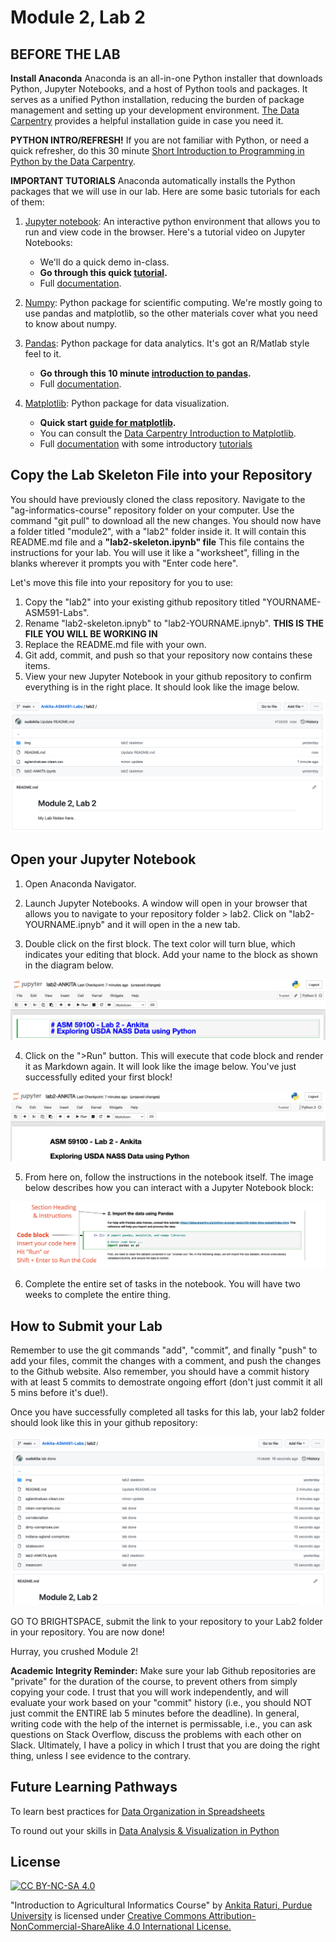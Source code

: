 # Module 2, Lab 2

## BEFORE THE LAB

**Install Anaconda** 
Anaconda is an all-in-one Python installer that downloads Python, Jupyter Notebooks, and a host of Python tools and packages. It serves as a unified Python installation, reducing the burden of package management and setting up your development environment. [The Data Carpentry](https://datacarpentry.org/python-ecology-lesson) provides a helpful installation guide in case you need it. 

**PYTHON INTRO/REFRESH!** 
If you are not familiar with Python, or need a quick refresher, do this 30 minute [Short Introduction to Programming in Python by the Data Carpentry](https://datacarpentry.org/python-ecology-lesson/01-short-introduction-to-Python).


**IMPORTANT TUTORIALS**
Anaconda automatically installs the Python packages that we will use in our lab. Here are some basic tutorials for each of them:

1. [Jupyter notebook](https://jupyter.org/): An interactive python environment that allows you to run and view code in the browser. Here's a tutorial video on Jupyter Notebooks: 
    - We'll do a quick demo in-class.
    - **Go through this quick [tutorial](https://datacarpentry.org/python-ecology-lesson/jupyter_notebooks).**
    - Full [documentation](https://jupyter-notebook.readthedocs.io/en/stable/).


2. [Numpy](https://numpy.org/): Python package for scientific computing. We're mostly going to use pandas and matplotlib, so the other materials cover what you need to know about numpy.

3. [Pandas](https://pandas.pydata.org/): Python package for data analytics. It's got an R/Matlab style feel to it. 
    - **Go through this 10 minute [introduction to pandas](https://pandas.pydata.org/pandas-docs/stable/user_guide/10min.html).**
    - Full [documentation](https://pandas.pydata.org/pandas-docs/stable/user_guide/index.html).


4. [Matplotlib](https://matplotlib.org/): Python package for data visualization. 
    - **Quick start [guide for matplotlib](https://www.python-graph-gallery.com/matplotlib/).**
    - You can consult the [Data Carpentry Introduction to Matplotlib](https://datacarpentry.org/python-ecology-lesson/08-putting-it-all-together). 
    - Full [documentation](https://matplotlib.org/stable/) with some introductory [tutorials](https://matplotlib.org/stable/tutorials/index.html#introductory)


## Copy the Lab Skeleton File into your Repository
You should have previously cloned the class repository. Navigate to the "ag-informatics-course" repository folder on your computer. Use the command "git pull" to download all the new changes. You should now have a folder titled "module2", with a "lab2" folder inside it. It will contain this README.md file and a **"lab2-skeleton.ipynb" file** This file contains the instructions for your lab. You will use it like a "worksheet", filling in the blanks wherever it prompts you with "Enter code here". 

Let's move this file into your repository for you to use:

1. Copy the "lab2" into your existing github repository titled "YOURNAME-ASM591-Labs".
2. Rename "lab2-skeleton.ipnyb" to "lab2-YOURNAME.ipnyb". **THIS IS THE FILE YOU WILL BE WORKING IN**
3. Replace the README.md file with your own. 
4. Git add, commit, and push so that your repository now contains these items.
5. View your new Jupyter Notebook in your github repository to confirm everything is in the right place. It should look like the image below.

![Lab2-contents](img/lab2-contents.png)


## Open your Jupyter Notebook
1. Open Anaconda Navigator. 

2. Launch Jupyter Notebooks. A window will open in your browser that allows you to navigate to your repository folder > lab2. Click on "lab2-YOURNAME.ipnyb" and it will open in the a new tab.

3. Double click on the first block. The text color will turn blue, which indicates your editing that block. Add your name to the block as shown in the diagram below.

![Lab2-edit1](img/lab2-edit1.png)

4. Click on the ">Run" button. This will execute that code block and render it as Markdown again. It will look like the image below. You've just successfully edited your first block!

![Lab2-edit1](img/lab2-edit2.png)

5. From here on, follow the instructions in the notebook itself. The image below describes how you can interact with a Jupyter Notebook block:

![Lab2-block](img/lab2-block.jpg)

6. Complete the entire set of tasks in the notebook. You will have two weeks to complete the entire thing.


## How to Submit your Lab
 Remember to use the git commands "add", "commit", and finally "push" to add your files, commit the changes with a comment, and push the changes to the Github website. Also remember, you should have a commit history with at least 5 commits to demostrate ongoing effort (don't just commit it all 5 mins before it's due!).

Once you have successfully completed all tasks for this lab, your lab2 folder should look like this in your github repository:

![Lab2 Contents](img/lab2-contents-done.png)

GO TO BRIGHTSPACE, submit the link to your repository to your Lab2 folder in your repository. You are now done! 

Hurray, you crushed Module 2!

**Academic Integrity Reminder:** Make sure your lab Github repositories are "private" for the duration of the course, to prevent others from simply copying your code. I trust that you will work independently, and will evaluate your work based on your "commit" history (i.e., you should NOT just commit the ENTIRE lab 5 minutes before the deadline). In general, writing code with the help of the internet is permissable, i.e., you can ask questions on Stack Overflow, discuss the problems with each other on Slack. Ultimately, I have a policy in which I trust that you are doing the right thing, unless I see evidence to the contrary.

## Future Learning Pathways 

To learn best practices for [Data Organization in Spreadsheets](https://datacarpentry.org/spreadsheet-ecology-lesson/)

To round out your skills in [Data Analysis & Visualization in Python](https://datacarpentry.org/python-ecology-lesson/)


## License
[![CC BY-NC-SA 4.0][cc-by-nc-sa-shield]][cc-by-nc-sa]

<!-- This work is licensed under a
[Creative Commons Attribution-NonCommercial-ShareAlike 4.0 International License][cc-by-nc-sa].

[![CC BY-NC-SA 4.0][cc-by-nc-sa-image]][cc-by-nc-sa] -->

[cc-by-nc-sa]: http://creativecommons.org/licenses/by-nc-sa/4.0/
[cc-by-nc-sa-image]: https://licensebuttons.net/l/by-nc-sa/4.0/88x31.png
[cc-by-nc-sa-shield]: https://img.shields.io/badge/License-CC%20BY--NC--SA%204.0-lightgrey.svg

  "Introduction to Agricultural Informatics Course" by [Ankita Raturi, Purdue University](https://github.com/ag-informatics/ag-informatics-course) is licensed under [Creative Commons Attribution-NonCommercial-ShareAlike 4.0 International License.](http://creativecommons.org/licenses/by-nc-sa/4.0/)